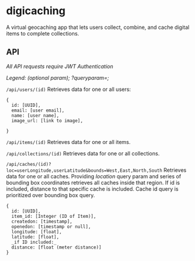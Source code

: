 # digicaching
A virtual geocaching app that lets users collect, combine, and cache digital items to complete collections.

## API
_All API requests require JWT Authentication_

_Legend: (optional param); ?queryparam=;_

`/api/users/(id)`
Retrieves data for one or all users:
```
{ 
  id: [UUID],
  email: [user email],
  name: [user name],
  image_url: [link to image],

}
```

`/api/items/(id)`
Retrieves data for one or all items.

`/api/collections/(id)`
Retrieves data for one or all collections.

`/api/caches/(id)?loc=userLongitude,userLatitude&bounds=West,East,North,South`
Retrieves data for one or all caches. Providing _location_ query param and series of bounding box coordinates retrieves all caches inside that region. If id is included, distance to that specific cache is included. Cache id query is prioritized over bounding box query.
```
{
  id: [UUID],
  item_id: [Integer (ID of Item)],
  createdon: [timestamp],
  openedon: [timestamp or null],
  longitude: [float],
  latitude: [float],
  _if ID included:_
  distance: [float (meter distance)]
}
```

